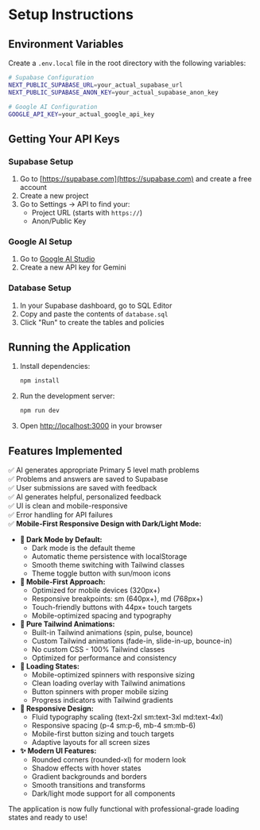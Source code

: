 # Setup Instructions

## Environment Variables

Create a `.env.local` file in the root directory with the following variables:

```bash
# Supabase Configuration
NEXT_PUBLIC_SUPABASE_URL=your_actual_supabase_url
NEXT_PUBLIC_SUPABASE_ANON_KEY=your_actual_supabase_anon_key

# Google AI Configuration
GOOGLE_API_KEY=your_actual_google_api_key
```

## Getting Your API Keys

### Supabase Setup
1. Go to [https://supabase.com](https://supabase.com) and create a free account
2. Create a new project
3. Go to Settings → API to find your:
   - Project URL (starts with `https://`)
   - Anon/Public Key

### Google AI Setup
1. Go to [Google AI Studio](https://makersuite.google.com/app/apikey)
2. Create a new API key for Gemini

### Database Setup
1. In your Supabase dashboard, go to SQL Editor
2. Copy and paste the contents of `database.sql`
3. Click "Run" to create the tables and policies

## Running the Application

1. Install dependencies:
   ```bash
   npm install
   ```

2. Run the development server:
   ```bash
   npm run dev
   ```

3. Open [http://localhost:3000](http://localhost:3000) in your browser

## Features Implemented

✅ AI generates appropriate Primary 5 level math problems  
✅ Problems and answers are saved to Supabase  
✅ User submissions are saved with feedback  
✅ AI generates helpful, personalized feedback  
✅ UI is clean and mobile-responsive  
✅ Error handling for API failures  
✅ **Mobile-First Responsive Design with Dark/Light Mode:**
   - **🌙 Dark Mode by Default:**
     - Dark mode is the default theme
     - Automatic theme persistence with localStorage
     - Smooth theme switching with Tailwind classes
     - Theme toggle button with sun/moon icons
   - **📱 Mobile-First Approach:**
     - Optimized for mobile devices (320px+)
     - Responsive breakpoints: sm (640px+), md (768px+)
     - Touch-friendly buttons with 44px+ touch targets
     - Mobile-optimized spacing and typography
   - **🎯 Pure Tailwind Animations:**
     - Built-in Tailwind animations (spin, pulse, bounce)
     - Custom Tailwind animations (fade-in, slide-in-up, bounce-in)
     - No custom CSS - 100% Tailwind classes
     - Optimized for performance and consistency
   - **🔄 Loading States:**
     - Mobile-optimized spinners with responsive sizing
     - Clean loading overlay with Tailwind animations
     - Button spinners with proper mobile sizing
     - Progress indicators with Tailwind gradients
   - **🎨 Responsive Design:**
     - Fluid typography scaling (text-2xl sm:text-3xl md:text-4xl)
     - Responsive spacing (p-4 sm:p-6, mb-4 sm:mb-6)
     - Mobile-first button sizing and touch targets
     - Adaptive layouts for all screen sizes
   - **✨ Modern UI Features:**
     - Rounded corners (rounded-xl) for modern look
     - Shadow effects with hover states
     - Gradient backgrounds and borders
     - Smooth transitions and transforms
     - Dark/light mode support for all components

The application is now fully functional with professional-grade loading states and ready to use!

